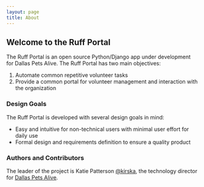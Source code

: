 ```yaml
---
layout: page
title: About
---
```


## Welcome to the Ruff Portal
The Ruff Portal is an open source Python/Django app under development for Dallas Pets Alive. The Ruff Portal has two main objectives:

1. Automate common repetitive volunteer tasks
2. Provide a common portal for volunteer management and interaction with the organization

### Design Goals
The Ruff Portal is developed with several design goals in mind:

* Easy and intuitive for non-technical users with minimal user effort for daily use
* Formal design and requirements definition to ensure a quality product

### Authors and Contributors
The leader of the project is Katie Patterson [@kirska](//github.com/kirska), the technology director for [Dallas Pets Alive](http://dallaspetsalive.org/).
